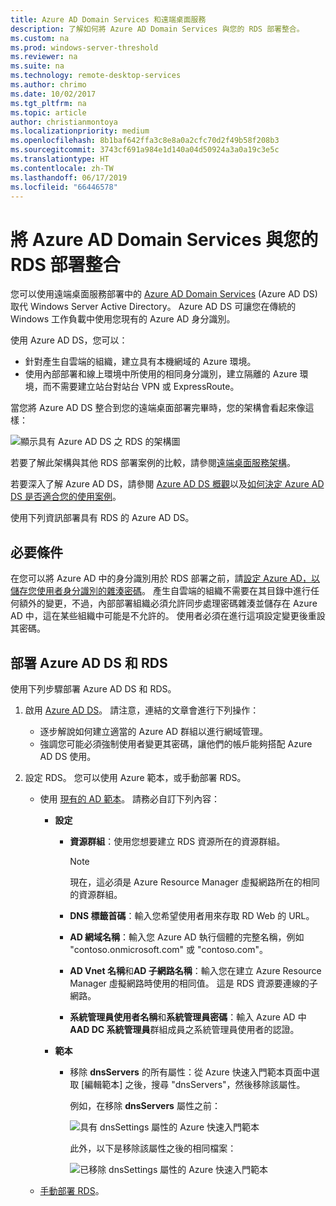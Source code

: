 ```yaml
---
title: Azure AD Domain Services 和遠端桌面服務
description: 了解如何將 Azure AD Domain Services 與您的 RDS 部署整合。
ms.custom: na
ms.prod: windows-server-threshold
ms.reviewer: na
ms.suite: na
ms.technology: remote-desktop-services
ms.author: chrimo
ms.date: 10/02/2017
ms.tgt_pltfrm: na
ms.topic: article
author: christianmontoya
ms.localizationpriority: medium
ms.openlocfilehash: 8b1baf642ffa3c8e8a0a2cfc70d2f49b58f208b3
ms.sourcegitcommit: 3743cf691a984e1d140a04d50924a3a0a19c3e5c
ms.translationtype: HT
ms.contentlocale: zh-TW
ms.lasthandoff: 06/17/2019
ms.locfileid: "66446578"
---
```

# <a name="integrate-azure-ad-domain-services-with-your-rds-deployment"></a>將 Azure AD Domain Services 與您的 RDS 部署整合

您可以使用遠端桌面服務部署中的 [Azure AD Domain Services](/azure/active-directory-domain-services/active-directory-ds-overview) (Azure AD DS) 取代 Windows Server Active Directory。 Azure AD DS 可讓您在傳統的 Windows 工作負載中使用您現有的 Azure AD 身分識別。

使用 Azure AD DS，您可以： 
- 針對產生自雲端的組織，建立具有本機網域的 Azure 環境。 
- 使用內部部署和線上環境中所使用的相同身分識別，建立隔離的 Azure 環境，而不需要建立站台對站台 VPN 或 ExpressRoute。 

當您將 Azure AD DS 整合到您的遠端桌面部署完畢時，您的架構會看起來像這樣：

![顯示具有 Azure AD DS 之 RDS 的架構圖](media/aadds-rds.png)

若要了解此架構與其他 RDS 部署案例的比較，請參閱[遠端桌面服務架構](desktop-hosting-logical-architecture.md)。

若要深入了解 Azure AD DS，請參閱 [Azure AD DS 概觀](/azure/active-directory-domain-services/active-directory-ds-overview)以及[如何決定 Azure AD DS 是否適合您的使用案例](/azure/active-directory-domain-services/active-directory-ds-comparison)。

使用下列資訊部署具有 RDS 的 Azure AD DS。

## <a name="prerequisites"></a>必要條件

在您可以將 Azure AD 中的身分識別用於 RDS 部署之前，請[設定 Azure AD，以儲存您使用者身分識別的雜湊密碼](/azure/active-directory-domain-services/active-directory-ds-getting-started-password-sync)。 產生自雲端的組織不需要在其目錄中進行任何額外的變更，不過，內部部署組織必須允許同步處理密碼雜湊並儲存在 Azure AD 中，這在某些組織中可能是不允許的。 使用者必須在進行這項設定變更後重設其密碼。

## <a name="deploy-azure-ad-ds-and-rds"></a>部署 Azure AD DS 和 RDS 
使用下列步驟部署 Azure AD DS 和 RDS。

1. 啟用 [Azure AD DS](/azure/active-directory-domain-services/active-directory-ds-getting-started)。 請注意，連結的文章會進行下列操作：
   - 逐步解說如何建立適當的 Azure AD 群組以進行網域管理。
   - 強調您可能必須強制使用者變更其密碼，讓他們的帳戶能夠搭配 Azure AD DS 使用。
   
2. 設定 RDS。 您可以使用 Azure 範本，或手動部署 RDS。
   - 使用 [現有的 AD 範本](https://azure.microsoft.com/resources/templates/rds-deployment-existing-ad/)。 請務必自訂下列內容：
   
     - **設定**
       - **資源群組**：使用您想要建立 RDS 資源所在的資源群組。
         > [!NOTE] 
         > 現在，這必須是 Azure Resource Manager 虛擬網路所在的相同的資源群組。

       - **DNS 標籤首碼**：輸入您希望使用者用來存取 RD Web 的 URL。
       - **AD 網域名稱**：輸入您 Azure AD 執行個體的完整名稱，例如 "contoso.onmicrosoft.com" 或 "contoso.com"。
       - **AD Vnet 名稱**和**AD 子網路名稱**：輸入您在建立 Azure Resource Manager 虛擬網路時使用的相同值。 這是 RDS 資源要連線的子網路。
       - **系統管理員使用者名稱**和**系統管理員密碼**：輸入 Azure AD 中 **AAD DC 系統管理員**群組成員之系統管理員使用者的認證。
   
     - **範本**
        - 移除 **dnsServers** 的所有屬性：從 Azure 快速入門範本頁面中選取 [編輯範本]  之後，搜尋 "dnsServers"，然後移除該屬性。 

           例如，在移除 **dnsServers** 屬性之前：
      
           ![具有 dnsSettings 屬性的 Azure 快速入門範本](media/rds-remove-dnssettings-before.png)

           此外，以下是移除該屬性之後的相同檔案：

           ![已移除 dnsSettings 屬性的 Azure 快速入門範本](media/rds-remove-dnssettings-after.png)
   
   - [手動部署 RDS](rds-deploy-infrastructure.md)。 

